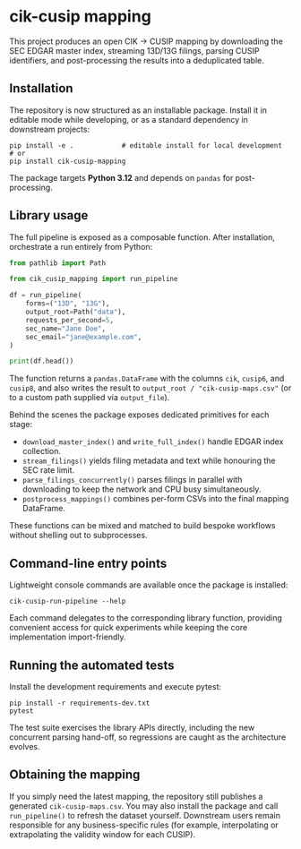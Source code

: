 # cik-cusip mapping

This project produces an open CIK → CUSIP mapping by downloading the SEC EDGAR master index, streaming 13D/13G filings, parsing CUSIP identifiers, and post-processing the results into a deduplicated table.

## Installation

The repository is now structured as an installable package. Install it in editable mode while developing, or as a standard dependency in downstream projects:

```
pip install -e .            # editable install for local development
# or
pip install cik-cusip-mapping
```

The package targets **Python 3.12** and depends on `pandas` for post-processing.

## Library usage

The full pipeline is exposed as a composable function. After installation, orchestrate a run entirely from Python:

```python
from pathlib import Path

from cik_cusip_mapping import run_pipeline

df = run_pipeline(
    forms=("13D", "13G"),
    output_root=Path("data"),
    requests_per_second=5,
    sec_name="Jane Doe",
    sec_email="jane@example.com",
)

print(df.head())
```

The function returns a `pandas.DataFrame` with the columns `cik`, `cusip6`, and `cusip8`, and also writes the result to `output_root / "cik-cusip-maps.csv"` (or to a custom path supplied via `output_file`).

Behind the scenes the package exposes dedicated primitives for each stage:

* `download_master_index()` and `write_full_index()` handle EDGAR index collection.
* `stream_filings()` yields filing metadata and text while honouring the SEC rate limit.
* `parse_filings_concurrently()` parses filings in parallel with downloading to keep the network and CPU busy simultaneously.
* `postprocess_mappings()` combines per-form CSVs into the final mapping DataFrame.

These functions can be mixed and matched to build bespoke workflows without shelling out to subprocesses.

## Command-line entry points

Lightweight console commands are available once the package is installed:

```
cik-cusip-run-pipeline --help
```

Each command delegates to the corresponding library function, providing convenient access for quick experiments while keeping the core implementation import-friendly.

## Running the automated tests

Install the development requirements and execute pytest:

```
pip install -r requirements-dev.txt
pytest
```

The test suite exercises the library APIs directly, including the new concurrent parsing hand-off, so regressions are caught as the architecture evolves.

## Obtaining the mapping

If you simply need the latest mapping, the repository still publishes a generated `cik-cusip-maps.csv`. You may also install the package and call `run_pipeline()` to refresh the dataset yourself. Downstream users remain responsible for any business-specific rules (for example, interpolating or extrapolating the validity window for each CUSIP).
